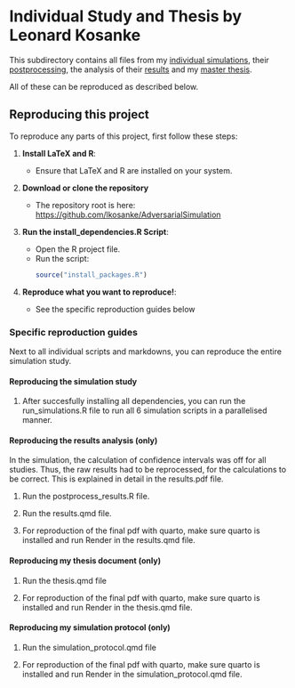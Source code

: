 # Individual Study and Thesis by Leonard Kosanke

This subdirectory contains all files from my [individual simulations](https://github.com/lkosanke/AdversarialSimulation/blob/main/LK/run_simulations.R), their [postprocessing](https://github.com/lkosanke/AdversarialSimulation/blob/main/LK/postprocess_results.R), the analysis of their [results](https://github.com/lkosanke/AdversarialSimulation/blob/main/LK/results.pdf) and my [master thesis](https://github.com/lkosanke/AdversarialSimulation/blob/main/LK/thesis.pdf).

All of these can be reproduced as described below.

## Reproducing this project

To reproduce any parts of this project, first follow these steps:

1. **Install LaTeX and R**:
   - Ensure that LaTeX and R are installed on your system.
  
2. **Download or clone the repository**
   - The repository root is here: <https://github.com/lkosanke/AdversarialSimulation>

3. **Run the install_dependencies.R Script**:
   - Open the R project file.
   - Run the script:
     ```r
     source("install_packages.R")
     ```

4. **Reproduce what you want to reproduce!**:
   - See the specific reproduction guides below

### Specific reproduction guides
Next to all individual scripts and markdowns, you can reproduce the entire simulation study.

#### Reproducing the simulation study

1. After succesfully installing all dependencies, you can run the run_simulations.R file to run all 6 simulation scripts in a parallelised manner.


#### Reproducing the results analysis (only)

In the simulation, the calculation of confidence intervals was off for all studies. Thus, the raw results had to be reprocessed, for the calculations to be correct.
This is explained in detail in the results.pdf file.

1. Run the postprocess_results.R file.

2. Run the results.qmd file.

3. For reproduction of the final pdf with quarto, make sure quarto is installed and run Render in the results.qmd file.

#### Reproducing my thesis document (only)

1. Run the thesis.qmd file

2. For reproduction of the final pdf with quarto, make sure quarto is installed and run Render in the thesis.qmd file.

#### Reproducing my simulation protocol (only)

1. Run the simulation_protocol.qmd file

2. For reproduction of the final pdf with quarto, make sure quarto is installed and run Render in the simulation_protocol.qmd file.

